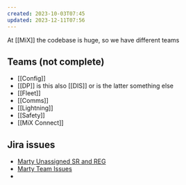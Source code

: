 ```yaml
---
created: 2023-10-03T07:45
updated: 2023-12-11T07:56
---
```

At [[MiX]] the codebase is huge, so we have different teams

## Teams (not complete)

- [[Config]]
- [[DP]] is this also [[DIS]] or is the latter something else
- [[Fleet]]
- [[Comms]]
- [[Lightning]]
- [[Safety]]
- [[MiX Connect]]

## Jira issues

- [Marty Unassigned SR and REG](https://csojiramixtelematics.atlassian.net/issues/?filter=12852)
- [Marty Team Issues](https://csojiramixtelematics.atlassian.net/issues/?filter=12814)
- 